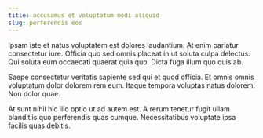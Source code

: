 ```yaml
---
title: accusamus et voluptatum modi aliquid
slug: perferendis eos
---
```


Ipsam iste et natus voluptatem est dolores laudantium. At enim pariatur consectetur iure. Officia quo sed omnis placeat in ut soluta culpa delectus. Qui soluta eum occaecati quaerat quia quo. Dicta fuga illum quo quis ab.

Saepe consectetur veritatis sapiente sed qui et quod officia. Et omnis omnis voluptatum dolor dolorem rem eum. Itaque tempora voluptas natus dolorem. Non dolor quae.

At sunt nihil hic illo optio ut ad autem est. A rerum tenetur fugit ullam blanditiis quo perferendis quas cumque. Necessitatibus voluptate ipsa facilis quas debitis.
